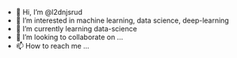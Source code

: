- 👋 Hi, I’m @l2dnjsrud
- 👀 I’m interested in machine learning, data science, deep-learning
- 🌱 I’m currently learning data-science
- 💞️ I’m looking to collaborate on ...
- 📫 How to reach me ...

<!---
l2dnjsrud/l2dnjsrud is a ✨ special ✨ repository because its `README.md` (this file) appears on your GitHub profile.
You can click the Preview link to take a look at your changes.
--->

